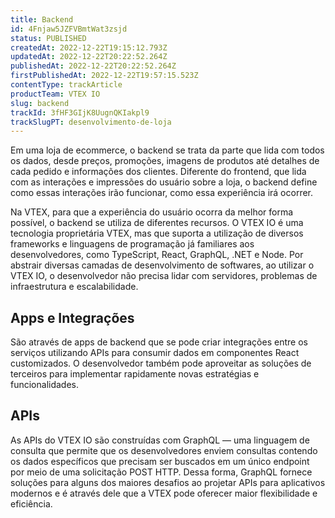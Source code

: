 ```yaml
---
title: Backend
id: 4Fnjaw5JZFVBmtWat3zsjd
status: PUBLISHED
createdAt: 2022-12-22T19:15:12.793Z
updatedAt: 2022-12-22T20:22:52.264Z
publishedAt: 2022-12-22T20:22:52.264Z
firstPublishedAt: 2022-12-22T19:57:15.523Z
contentType: trackArticle
productTeam: VTEX IO
slug: backend
trackId: 3fHF3GIjK8UugnQKIakpl9
trackSlugPT: desenvolvimento-de-loja
---
```


Em uma loja de ecommerce, o backend se trata da parte que lida com todos os dados, desde preços, promoções, imagens de produtos até detalhes de cada pedido e informações dos clientes. Diferente do frontend, que lida com as interações e impressões do usuário sobre a loja, o backend define como essas interações irão funcionar, como essa experiência irá ocorrer. 

Na VTEX, para que a experiência do usuário ocorra da melhor forma possível, o backend se utiliza de diferentes recursos. O VTEX IO é uma tecnologia proprietária VTEX, mas que suporta a utilização de diversos frameworks e linguagens de programação já familiares aos desenvolvedores, como TypeScript, React, GraphQL, .NET e Node. Por abstrair diversas camadas de desenvolvimento de softwares, ao utilizar o VTEX IO, o desenvolvedor não precisa lidar com servidores, problemas de infraestrutura e escalabilidade.

## Apps e Integrações

São através de apps de backend que se pode criar integrações entre os serviços utilizando APIs para consumir dados em componentes React customizados. O desenvolvedor também pode aproveitar as soluções de terceiros para implementar rapidamente novas estratégias e funcionalidades.

## APIs
As APIs do VTEX IO são construídas com GraphQL — uma linguagem de consulta que permite que os desenvolvedores enviem consultas contendo os dados específicos que precisam ser buscados em um único endpoint por meio de uma solicitação POST HTTP. Dessa forma, GraphQL fornece soluções para alguns dos maiores desafios ao projetar APIs para aplicativos modernos e é através dele que a VTEX pode oferecer maior flexibilidade e eficiência.

